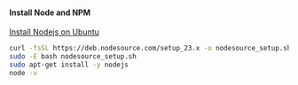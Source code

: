 #### Install Node and NPM

[Install Nodejs on Ubuntu](https://github.com/nodesource/distributions)

```sh
curl -fsSL https://deb.nodesource.com/setup_23.x -o nodesource_setup.sh
sudo -E bash nodesource_setup.sh
sudo apt-get install -y nodejs
node -v
```